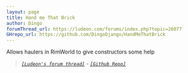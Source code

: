 ```yaml
---
layout: page
title: Hand me That Brick
author: Dingo
forumThread_url: https://ludeon.com/forums/index.php?topic=26077
GHrepo_url: https://github.com/DingoDjango/HandMeThatBrick
---
```

Allows haulers in RimWorld to give constructors some help

 > *[`[Ludeon's forum thread]`]({{page.forumThread_url}}) - [`[Github Repo]`]({{page.GHrepo_url}})*